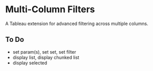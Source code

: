 # Multi-Column Filters
A Tableau extension for advanced filtering across multiple columns.


## To Do
- set param(s), set set, set filter
- display list, display chunked list
- display selected